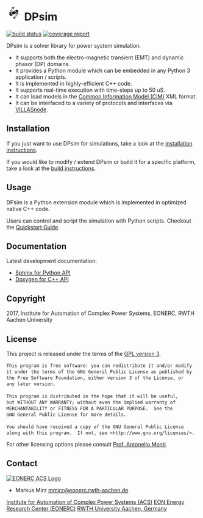 # <img src="Documentation/Figures/dpsim.png" width=40 /> DPsim

[![build status](https://git.rwth-aachen.de/acs/core/simulation/DPsim/badges/development/build.svg)](https://git.rwth-aachen.de/acs/core/simulation/DPsim/commits/development)
[![coverage report](https://git.rwth-aachen.de/acs/core/simulation/DPsim/badges/development/coverage.svg)](https://git.rwth-aachen.de/acs/core/simulation/DPsim/commits/development)

DPsim is a solver library for power system simulation.

- It supports both the electro-magnetic transient (EMT) and dynamic phasor (DP) domains.
- It provides a Python module which can be embedded in any Python 3 application / scripts.
- It is implemented in highly-efficient C++ code.
- It supports real-time execution with time-steps up to 50 uS.
- It can load models in the [Common Information Model (CIM)](https://en.wikipedia.org/wiki/Common_Information_Model_%28electricity%29) XML format.
- It can be interfaced to a variety of protocols and interfaces via [VILLASnode](http://www.fein-aachen.org/projects/villas-framework/).

## Installation
If you just want to use DPsim for simulations, take a look at the [installation instructions](https://dpsim.fein-aachen.org/doc/development/sphinx/Install.html).

If you would like to modify / extend DPsim or build it for a specific platform, take a look at the [build instructions](https://dpsim.fein-aachen.org/doc/development/sphinx/Build.html).

## Usage
DPsim is a Python extension module which is implemented in optimized native C++ code.

Users can control and script the simulation with Python scripts. Checkout the [Quickstart Guide](https://dpsim.fein-aachen.org/doc/development/sphinx/Notebooks/Quickstart%20Guide.html).

## Documentation

Latest development documentation:
- [Sphinx for Python API](http://dpsim.fein-aachen.org/doc/development/sphinx/)
- [Doxygen for C++ API](http://dpsim.fein-aachen.org/doc/development/doxygen/)

## Copyright

2017, Institute for Automation of Complex Power Systems, EONERC, RWTH Aachen University

## License

This project is released under the terms of the [GPL version 3](https://dpsim.fein-aachen.org/doc/development/sphinx/Copying.html).

```
This program is free software: you can redistribute it and/or modify
it under the terms of the GNU General Public License as published by
the Free Software Foundation, either version 3 of the License, or
any later version.

This program is distributed in the hope that it will be useful,
but WITHOUT ANY WARRANTY; without even the implied warranty of
MERCHANTABILITY or FITNESS FOR A PARTICULAR PURPOSE.  See the
GNU General Public License for more details.

You should have received a copy of the GNU General Public License
along with this program.  If not, see <http://www.gnu.org/licenses/>.
```

For other licensing options please consult [Prof. Antonello Monti](mailto:amonti@eonerc.rwth-aachen.de).

## Contact

[![EONERC ACS Logo](https://www.fein-aachen.org/img/logos/eonerc.png)](http://www.acs.eonerc.rwth-aachen.de)

- Markus Mirz <mmirz@eonerc.rwth-aachen.de>

[Institute for Automation of Complex Power Systems (ACS)](http://www.acs.eonerc.rwth-aachen.de)
[EON Energy Research Center (EONERC)](http://www.eonerc.rwth-aachen.de)
[RWTH University Aachen, Germany](http://www.rwth-aachen.de)
